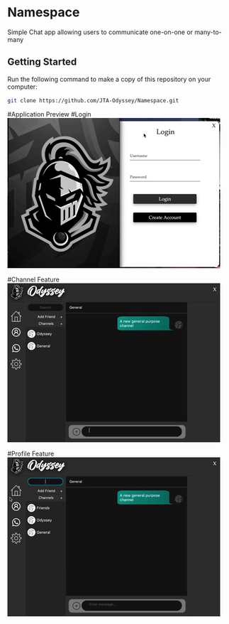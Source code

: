 # Namespace

Simple Chat app allowing users to communicate one-on-one or many-to-many

## Getting Started
Run the following command to make a copy of this repository on your computer:
```bash
git clone https://github.com/JTA-Odyssey/Namespace.git
```




#Application Preview
#Login
![](gif/login.gif)

#Channel Feature
![](gif/channels.gif)

#Profile Feature
![](gif/profile.gif)

